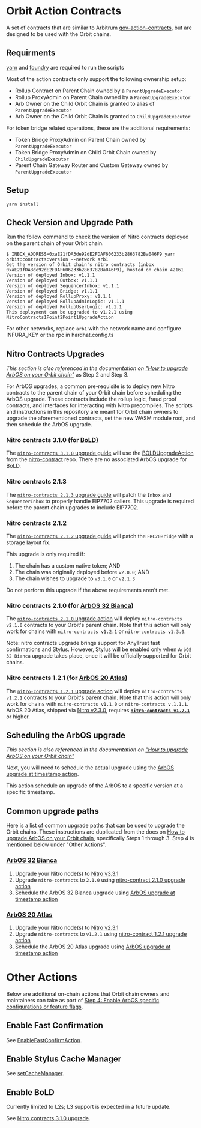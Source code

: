 # Orbit Action Contracts

A set of contracts that are similar to Arbitrum [gov-action-contracts](https://github.com/ArbitrumFoundation/governance/tree/main/src/gov-action-contracts), but are designed to be used with the Orbit chains.

## Requirments

[yarn](https://classic.yarnpkg.com/lang/en/docs/install/) and [foundry](https://book.getfoundry.sh/getting-started/installation) are required to run the scripts

Most of the action contracts only support the following ownership setup:

- Rollup Contract on Parent Chain owned by a `ParentUpgradeExecutor`
- Rollup ProxyAdmin on Parent Chain owned by a `ParentUpgradeExecutor`
- Arb Owner on the Child Orbit Chain is granted to alias of `ParentUpgradeExecutor`
- Arb Owner on the Child Orbit Chain is granted to `ChildUpgradeExecutor`

For token bridge related operations, these are the additional requirements:

- Token Bridge ProxyAdmin on Parent Chain owned by `ParentUpgradeExecutor`
- Token Bridge ProxyAdmin on Child Orbit Chain owned by `ChildUpgradeExecutor`
- Parent Chain Gateway Router and Custom Gateway owned by `ParentUpgradeExecutor`

## Setup

```
yarn install
```

## Check Version and Upgrade Path

Run the follow command to check the version of Nitro contracts deployed on the parent chain of your Orbit chain.

```
$ INBOX_ADDRESS=0xaE21fDA3de92dE2FDAF606233b2863782Ba046F9 yarn orbit:contracts:version --network arb1
Get the version of Orbit chain's nitro contracts (inbox 0xaE21fDA3de92dE2FDAF606233b2863782Ba046F9), hosted on chain 42161
Version of deployed Inbox: v1.1.1
Version of deployed Outbox: v1.1.1
Version of deployed SequencerInbox: v1.1.1
Version of deployed Bridge: v1.1.1
Version of deployed RollupProxy: v1.1.1
Version of deployed RollupAdminLogic: v1.1.1
Version of deployed RollupUserLogic: v1.1.1
This deployment can be upgraded to v1.2.1 using NitroContracts1Point2Point1UpgradeAction
```

For other networks, replace `arb1` with the network name and configure INFURA_KEY or the rpc in hardhat.config.ts

## Nitro Contracts Upgrades

_This section is also referenced in the documentation on ["How to upgrade ArbOS on your Orbit chain"](https://docs.arbitrum.io/launch-orbit-chain/how-tos/arbos-upgrade)_ as Step 2 and Step 3.

For ArbOS upgrades, a common pre-requisite is to deploy new Nitro contracts to the parent chain of your Orbit chain before scheduling the ArbOS upgrade. These contracts include the rollup logic, fraud proof contracts, and interfaces for interacting with Nitro precompiles. The scripts and instructions in this repository are meant for Orbit chain owners to upgrade the aforementioned contracts, set the new WASM module root, and then schedule the ArbOS upgrade.

### Nitro contracts 3.1.0 (for [BoLD](https://docs.arbitrum.io/how-arbitrum-works/bold/gentle-introduction))

The [`nitro-contracts 3.1.0` upgrade guide](scripts/foundry/contract-upgrades/3.1.0) will use the [BOLDUpgradeAction](https://github.com/OffchainLabs/nitro-contracts/blob/main/src/rollup/BOLDUpgradeAction.sol) from the [nitro-contract](https://github.com/OffchainLabs/nitro-contracts) repo. There are no associated ArbOS upgrade for BoLD. 

### Nitro contracts 2.1.3

The [`nitro-contracts 2.1.3` upgrade guide](scripts/foundry/contract-upgrades/2.1.3) will patch the `Inbox` and `SequencerInbox` to properly handle EIP7702 callers. This upgrade is required before the parent chain upgrades to include EIP7702.

### Nitro contracts 2.1.2

The [`nitro-contracts 2.1.2` upgrade guide](scripts/foundry/contract-upgrades/2.1.2) will patch the `ERC20Bridge` with a storage layout fix.

This upgrade is only required if:

1. The chain has a custom native token; AND
1. The chain was originally deployed before `v2.0.0`; AND
1. The chain wishes to upgrade to `v3.1.0` or `v2.1.3`

Do not perform this upgrade if the above requirements aren't met.

### Nitro contracts 2.1.0 (for [ArbOS 32 Bianca](https://docs.arbitrum.io/run-arbitrum-node/arbos-releases/arbos32))

The [`nitro-contracts 2.1.0` upgrade action](scripts/foundry/contract-upgrades/2.1.0) will deploy `nitro-contracts v2.1.0` contracts to your Orbit's parent chain. Note that this action will only work for chains with `nitro-contracts v1.2.1` or `nitro-contracts v1.3.0`.

Note: nitro contracts upgrade brings support for AnyTrust fast confirmations and Stylus. However, Stylus will be enabled only when `ArbOS 32 Bianca` upgrade takes place, once it will be officially supported for Orbit chains.

### Nitro contracts 1.2.1 (for [ArbOS 20 Atlas](https://docs.arbitrum.io/run-arbitrum-node/arbos-releases/arbos20))

The [`nitro-contracts 1.2.1` upgrade action](scripts/foundry/contract-upgrades/1.2.1) will deploy `nitro-contracts v1.2.1` contracts to your Orbit's parent chain. Note that this action will only work for chains with `nitro-contracts v1.1.0` or `nitro-contracts v.1.1.1`. ArbOS 20 Atlas, shipped via [Nitro v2.3.0](https://github.com/OffchainLabs/nitro/releases/tag/v2.3.0), requires [**`nitro-contracts v1.2.1`**](https://github.com/OffchainLabs/nitro-contracts/releases/tag/v1.2.1) or higher.

## Scheduling the ArbOS upgrade

_This section is also referenced in the documentation on ["How to upgrade ArbOS on your Orbit chain"](https://docs.arbitrum.io/launch-orbit-chain/how-tos/arbos-upgrade)_

Next, you will need to schedule the actual upgrade using the [ArbOS upgrade at timestamp action](scripts/foundry/arbos-upgrades/at-timestamp).

This action schedule an upgrade of the ArbOS to a specific version at a specific timestamp.

## Common upgrade paths

Here is a list of common upgrade paths that can be used to upgrade the Orbit chains. These instructions are duplicated from the docs on [How to upgrade ArbOS on your Orbit chain](https://docs.arbitrum.io/launch-orbit-chain/how-tos/arbos-upgrade), specifically Steps 1 through 3. Step 4 is mentioned below under "Other Actions".

### [ArbOS 32 Bianca](https://docs.arbitrum.io/run-arbitrum-node/arbos-releases/arbos32)

1. Upgrade your Nitro node(s) to [Nitro v3.3.1](https://github.com/OffchainLabs/nitro/releases/tag/v3.3.1)
1. Upgrade `nitro-contracts` to `2.1.0` using [nitro-contract 2.1.0 upgrade action](scripts/foundry/contract-upgrades/2.1.0)
1. Schedule the ArbOS 32 Bianca upgrade using [ArbOS upgrade at timestamp action](scripts/foundry/arbos-upgrades/at-timestamp)

### [ArbOS 20 Atlas](https://docs.arbitrum.io/run-arbitrum-node/arbos-releases/arbos20)

1. Upgrade your Nitro node(s) to [Nitro v2.3.1](https://github.com/OffchainLabs/nitro/releases/tag/v2.3.1)
1. Upgrade `nitro-contracts` to `v1.2.1` using [nitro-contract 1.2.1 upgrade action](scripts/foundry/contract-upgrades/1.2.1)
1. Schedule the ArbOS 20 Atlas upgrade using [ArbOS upgrade at timestamp action](scripts/foundry/arbos-upgrades/at-timestamp)

# Other Actions

Below are additional on-chain actions that Orbit chain owners and maintainers can take as part of [Step 4: Enable ArbOS specific configurations or feature flags](https://docs.arbitrum.io/launch-orbit-chain/how-tos/arbos-upgrade#step-4-enable-arbos-specific-configurations-or-feature-flags-not-always-required).

## Enable Fast Confirmation

See [EnableFastConfirmAction](scripts/foundry/fast-confirm).

## Enable Stylus Cache Manager

See [setCacheManager](scripts/foundry/stylus/setCacheManager).

## Enable BoLD

Currently limited to L2s; L3 support is expected in a future update.

See [Nitro contracts 3.1.0 upgrade](https://github.com/OffchainLabs/orbit-actions/tree/main/scripts/foundry/contract-upgrades/3.1.0). 
